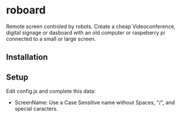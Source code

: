 # roboard
Remote screen controled by robots. Create a cheap Videoconference, digital signage or dasboard with an old computer or raspeberry pi connected to a small or large screen.

## Installation

## Setup
 Edit config.js and complete this data:
 - ScreenName: Use a Case Sensitive name without Spaces, "/", and special caracters.
